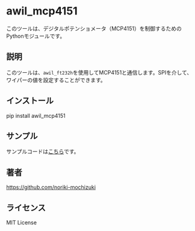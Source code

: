 # awil_mcp4151

このツールは、デジタルポテンショメータ（MCP4151）を制御するためのPythonモジュールです。

## 説明

このツールは、`awil_ft232h`を使用してMCP4151と通信します。SPIを介して、ワイパーの値を設定することができます。

## インストール

pip install awil_mcp4151


## サンプル

サンプルコードは[こちら](./sample.py)です。

## 著者

https://github.com/noriki-mochizuki

## ライセンス

MIT License
